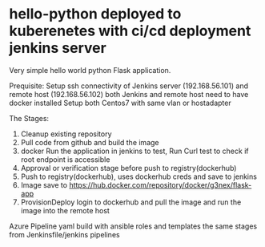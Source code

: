 # hello-python deployed to kuberenetes with ci/cd deployment jenkins server
Very simple hello world python Flask application.

Prequisite:
Setup ssh connectivity of Jenkins server (192.168.56.101) and  remote host (192.168.56.102)
both  Jenkins and remote  host need to have docker installed
Setup both Centos7 with same vlan or hostadapter

The Stages:
1. Cleanup existing repository
2. Pull code from github and build the image
3. docker Run the application in jenkins to test, Run Curl test to check if root endpoint is accessible
4. Approval or verification stage  before push to registry(dockerhub)
5. Push to registry(dockerhub), uses dockerhub creds and save to jenkins
6. Image  save to https://hub.docker.com/repository/docker/g3nex/flask-app
7. ProvisionDeploy login  to dockerhub and pull the image and run the image into the remote host


Azure Pipeline yaml build with ansible roles  and templates
the same stages from Jenkinsfile/jenkins pipelines